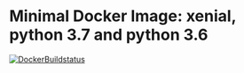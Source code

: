 # Minimal Docker Image: xenial, python 3.7 and python 3.6

[![DockerBuildstatus](https://img.shields.io/docker/build/khau/xenial_python.svg)](https://hub.docker.com/r/khau/xenial_python/)

